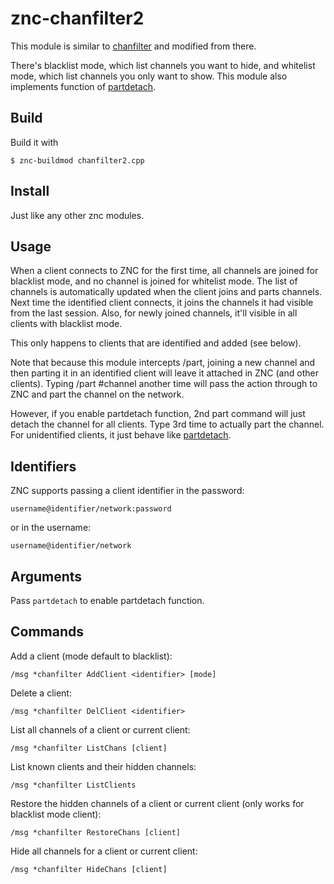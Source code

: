 znc-chanfilter2
===================================

This module is similar to [chanfilter](https://wiki.znc.in/Chanfilter) and modified from there.

There's blacklist mode, which list channels you want to hide, and whitelist mode, which list channels you only want to show.
This module also implements function of [partdetach](https://wiki.znc.in/Partdetach).


Build
-----------------------------------

Build it with

    $ znc-buildmod chanfilter2.cpp

Install
-----------------------------------

Just like any other znc modules.

Usage
-----------------------------------

When a client connects to ZNC for the first time, all channels are joined for blacklist mode, and no channel is joined for whitelist mode.
The list of channels is automatically updated when the client joins and parts channels.
Next time the identified client connects, it joins the channels it had visible from the last session.
Also, for newly joined channels, it'll visible in all clients with blacklist mode.

This only happens to clients that are identified and added (see below).

Note that because this module intercepts /part, joining a new channel and then parting it in an identified client will leave it attached in ZNC (and other clients).
Typing /part #channel another time will pass the action through to ZNC and part the channel on the network.

However, if you enable partdetach function, 2nd part command will just detach the channel for all clients.
Type 3rd time to actually part the channel.
For unidentified clients, it just behave like [partdetach](https://wiki.znc.in/Partdetach).

Identifiers
-----------------------------------
ZNC supports passing a client identifier in the password:

`username@identifier/network:password`

or in the username:

`username@identifier/network`


Arguments
-----------------------------------
Pass `partdetach` to enable partdetach function.

Commands
-----------------------------------
Add a client (mode default to blacklist):

`/msg *chanfilter AddClient <identifier> [mode]`

Delete a client:

`/msg *chanfilter DelClient <identifier>`

List all channels of a client or current client:

`/msg *chanfilter ListChans [client]`

List known clients and their hidden channels:

`/msg *chanfilter ListClients`

Restore the hidden channels of a client or current client (only works for blacklist mode client):

`/msg *chanfilter RestoreChans [client]`

Hide all channels for a client or current client:

`/msg *chanfilter HideChans [client]`

